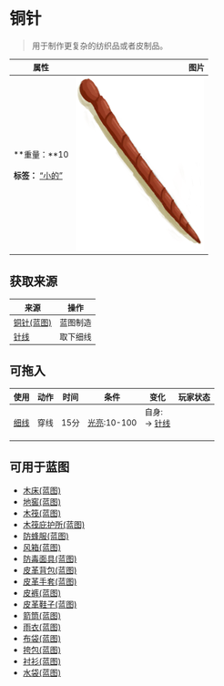 # 铜针  
> 用于制作更复杂的纺织品或者皮制品。  
  
  属性  |   图片   
 ----  |  ----:   
 **重量：**10<br><br>**标签：**	[“小的”](tag_Tiny.md)  |  ![](Sprite/NeedleCopper.png)   
  
## 获取来源  
来源  |  操作  
----  |  ----  
[铜针(蓝图)](Bp_CopperNeedles.md)  |  蓝图制造  
[针线](CopperNeedleThreaded.md)  |  取下细线  
## 可拖入  
使用  |  动作  |  时间  |  条件  |  变化  |  玩家状态  
----  |  ----  |  ----  |  ----  |  ----  |  ----  
[细线](CordFiber.md)  |  穿线  |  15分  |  [光亮](Light.md):10-100  |  自身:<br>→ [针线](CopperNeedleThreaded.md)<br><br>  |    
## 可用于蓝图  
- [木床(蓝图)](Bp_BedWooden.md)  
- [地窖(蓝图)](Bp_Cellar.md)  
- [木筏(蓝图)](Bp_Raft.md)  
- [木筏庇护所(蓝图)](Bp_RaftShelter.md)  
- [防蜂服(蓝图)](Bp_BeeSuit.md)  
- [风箱(蓝图)](Bp_Bellows.md)  
- [防毒面具(蓝图)](Bp_GasMask.md)  
- [皮革背包(蓝图)](Bp_LeatherBackpack.md)  
- [皮革手套(蓝图)](Bp_LeatherGloves.md)  
- [皮裤(蓝图)](Bp_LeatherPants.md)  
- [皮革鞋子(蓝图)](Bp_LeatherShoes.md)  
- [箭筒(蓝图)](Bp_Quiver.md)  
- [雨衣(蓝图)](Bp_Raincoat.md)  
- [布袋(蓝图)](Bp_Sack.md)  
- [挎包(蓝图)](Bp_Satchel.md)  
- [衬衫(蓝图)](Bp_Shirt.md)  
- [水袋(蓝图)](Bp_Waterskin.md)  
  
  

